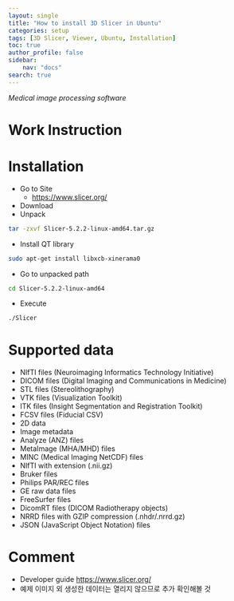 ```yaml
---
layout: single
title: "How to install 3D Slicer in Ubuntu"
categories: setup
tags: [3D Slicer, Viewer, Ubuntu, Installation]
toc: true
author_profile: false
sidebar:
    nav: "docs"
search: true
---
```


*Medical image processing software*

# Work Instruction

# Installation
- Go to Site
    - https://www.slicer.org/
- Download
- Unpack
```bash
tar -zxvf Slicer-5.2.2-linux-amd64.tar.gz
```
- Install QT library
```bash
sudo apt-get install libxcb-xinerama0
```
- Go to unpacked path
```bash
cd Slicer-5.2.2-linux-amd64
```
- Execute
```bash
./Slicer
```

# Supported data
- NIfTI files (Neuroimaging Informatics Technology Initiative)
- DICOM files (Digital Imaging and Communications in Medicine)
- STL files (Stereolithography)
- VTK files (Visualization Toolkit)
- ITK files (Insight Segmentation and Registration Toolkit)
- FCSV files (Fiducial CSV)
- 2D data
- Image metadata
- Analyze (ANZ) files
- MetaImage (MHA/MHD) files
- MINC (Medical Imaging NetCDF) files
- NIfTI with extension (.nii.gz)
- Bruker files
- Philips PAR/REC files
- GE raw data files
- FreeSurfer files
- DicomRT files (DICOM Radiotherapy objects)
- NRRD files with GZIP compression (.nhdr/.nrrd.gz)
- JSON (JavaScript Object Notation) files

# Comment
- Developer guide https://www.slicer.org/
- 예제 이미지 외 생성한 데이터는 열리지 않으므로 추가 확인해볼 것

